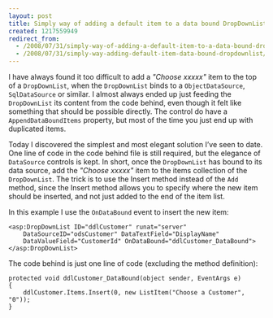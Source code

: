 ```yaml
---
layout: post
title: Simply way of adding a default item to a data bound DropDownList
created: 1217559949
redirect_from:
  - /2008/07/31/simply-way-of-adding-a-default-item-to-a-data-bound-dropdownlist/
  - /2008/07/31/simply-way-adding-default-item-data-bound-dropdownlist/
---
```

I have always found it too difficult to add a *"Choose xxxxx"* item to the top of a `DropDownList`, when the `DropDownList` binds to a `ObjectDataSource`, `SqlDataSource` or similar. I almost always ended up just feeding the `DropDownList` its content from the code behind, even though it felt like something that should be possible directly. The control do have a `AppendDataBoundItems` property, but most of the time you just end up with duplicated items.

<!--break-->

Today I discovered the simplest and most elegant solution I’ve seen to date. One line of code in the code behind file is still required, but the elegance of `DataSource` controls is kept. In short, once the `DropDownList` has bound to its data source, add the *"Choose xxxxx"* item to the items collection of the `DropDownList`. The trick is to use the Insert method instead of the `Add` method, since the Insert method allows you to specify where the new item should be inserted, and not just added to the end of the item list.

In this example I use the `OnDataBound` event to insert the new item:

```
<asp:DropDownList ID="ddlCustomer" runat="server"
    DataSourceID="odsCustomer" DataTextField="DisplayName"
    DataValueField="CustomerId" OnDataBound="ddlCustomer_DataBound">
</asp:DropDownList>
```

The code behind is just one line of code (excluding the method definition):

```
protected void ddlCustomer_DataBound(object sender, EventArgs e)
{
    ddlCustomer.Items.Insert(0, new ListItem("Choose a Customer", "0"));
}
```
